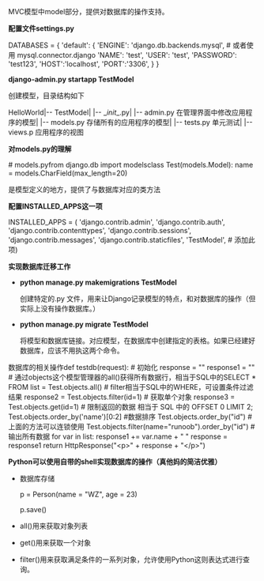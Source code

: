 MVC模型中model部分，提供对数据库的操作支持。

**配置文件settings.py**

DATABASES = { 'default': { 'ENGINE': 'django.db.backends.mysql', \# 或者使用
mysql.connector.django 'NAME': 'test', 'USER': 'test', 'PASSWORD': 'test123',
'HOST':'localhost', 'PORT':'3306', } }

**django-admin.py startapp TestModel**

创建模型，目录结构如下

HelloWorld\|-- TestModel\| \|-- \__init_\_.py\| \|-- admin.py
在管理界面中修改应用程序的模型\| \|-- models.py 存储所有的应用程序的模型\| \|--
tests.py 单元测试\| \|-- views.p 应用程序的视图

**对models.py的理解**

\# models.pyfrom django.db import modelsclass Test(models.Model): name =
models.CharField(max_length=20)

是模型定义的地方，提供了与数据库对应的类方法

**配置INSTALLED_APPS这一项**

INSTALLED_APPS = ( 'django.contrib.admin', 'django.contrib.auth',
'django.contrib.contenttypes', 'django.contrib.sessions',
'django.contrib.messages', 'django.contrib.staticfiles', 'TestModel', \#
添加此项)

**实现数据库迁移工作**

-   **python manage.py makemigrations TestModel**

    创建特定的.py
    文件，用来让Django记录模型的特点，和对数据库的操作（但实际上没有操作数据库。）

-   **python manage.py migrate TestModel**

    将模型和数据库链接。对应模型，在数据库中创建指定的表格。如果已经建好数据库，应该不用执这两个命令。

数据库的相关操作def testdb(request): \# 初始化 response = "" response1 = "" \#
通过objects这个模型管理器的all()获得所有数据行，相当于SQL中的SELECT \* FROM list
= Test.objects.all() \# filter相当于SQL中的WHERE，可设置条件过滤结果 response2 =
Test.objects.filter(id=1) \# 获取单个对象 response3 = Test.objects.get(id=1) \#
限制返回的数据 相当于 SQL 中的 OFFSET 0 LIMIT 2;
Test.objects.order_by('name')[0:2] \#数据排序 Test.objects.order_by("id") \#
上面的方法可以连锁使用 Test.objects.filter(name="runoob").order_by("id") \#
输出所有数据 for var in list: response1 += var.name + " " response = response1
return HttpResponse("\<p\>" + response + "\</p\>")

**Python可以使用自带的shell实现数据库的操作（真他妈的简洁优雅）**

-   数据库存储

    p = Person(name = "WZ", age = 23)

    p.save()

-   all()用来获取对象列表

-   get()用来获取一个对象

-   filter()用来获取满足条件的一系列对象，允许使用Python这则表达式进行查询。
